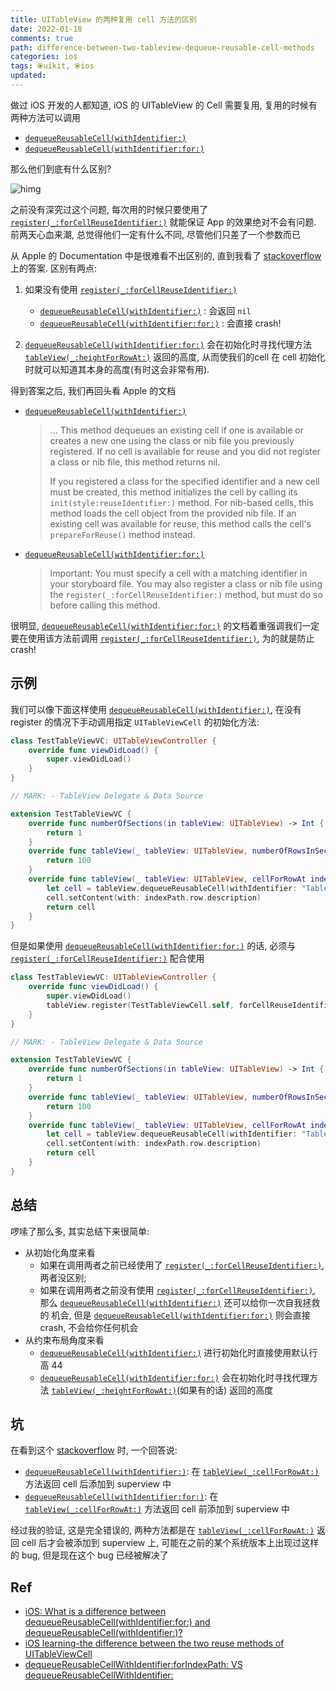 ```yaml
---
title: UITableView 的两种复用 cell 方法的区别
date: 2022-01-18
comments: true
path: difference-between-two-tableview-dequeue-reusable-cell-methods
categories: ios
tags: ⦿uikit, ⦿ios
updated:
---
```


做过 iOS 开发的人都知道, iOS 的 UITableView 的 Cell 需要复用, 复用的时候有两种方法可以调用

- [`dequeueReusableCell(withIdentifier:)`][4]
- [`dequeueReusableCell(withIdentifier:for:)`][5]

那么他们到底有什么区别?

![himg](https://a.hanleylee.com/HKMS/2022-01-24000544.jpg?x-oss-process=style/WaMa)

<!-- more -->

之前没有深究过这个问题, 每次用的时候只要使用了 [`register(_:forCellReuseIdentifier:)`][6] 就能保证 App 的效果绝对不会有问题. 前两天心血来潮, 总觉得他们一定有什么不同, 尽管他们只差了一个参数而已

从 Apple 的 Documentation 中是很难看不出区别的, 直到我看了 [stackoverflow][1] 上的答案. 区别有两点:

1. 如果没有使用 [`register(_:forCellReuseIdentifier:)`][6]

    - [`dequeueReusableCell(withIdentifier:)`][4] : 会返回 `nil`
    - [`dequeueReusableCell(withIdentifier:for:)`][5] : 会直接 crash!

2. [`dequeueReusableCell(withIdentifier:for:)`][5] 会在初始化时寻找代理方法 [`tableView(_:heightForRowAt:)`][7] 返回的高度, 从而使我们的cell 在 cell 初始化时就可以知道其本身的高度(有时这会非常有用).

得到答案之后, 我们再回头看 Apple 的文档

- [`dequeueReusableCell(withIdentifier:)`][4]

    > ... This method dequeues an existing cell if one is available or creates a new one using the class or nib file you previously registered. If no
    > cell is available for reuse and you did not register a class or nib file, this method returns nil.
    >
    > If you registered a class for the specified identifier and a new cell must be created, this method initializes the cell by calling its
    > `init(style:reuseIdentifier:)` method. For nib-based cells, this method loads the cell object from the provided nib file. If an existing cell
    > was available for reuse, this method calls the cell's `prepareForReuse()` method instead.

- [`dequeueReusableCell(withIdentifier:for:)`][5]

    > Important: You must specify a cell with a matching identifier in your storyboard file. You may also register a class or nib file using the
    > `register(_:forCellReuseIdentifier:)` method, but must do so before calling this method.

很明显, [`dequeueReusableCell(withIdentifier:for:)`][5] 的文档着重强调我们一定要在使用该方法前调用 [`register(_:forCellReuseIdentifier:)`][6], 为的就是防止 crash!

## 示例

我们可以像下面这样使用 [`dequeueReusableCell(withIdentifier:)`][4], 在没有 register 的情况下手动调用指定 `UITableViewCell` 的初始化方法:

```swift
class TestTableViewVC: UITableViewController {
    override func viewDidLoad() {
        super.viewDidLoad()
    }
}

// MARK: - TableView Delegate & Data Source

extension TestTableViewVC {
    override func numberOfSections(in tableView: UITableView) -> Int {
        return 1
    }
    override func tableView(_ tableView: UITableView, numberOfRowsInSection section: Int) -> Int {
        return 100
    }
    override func tableView(_ tableView: UITableView, cellForRowAt indexPath: IndexPath) -> UITableViewCell {
        let cell = tableView.dequeueReusableCell(withIdentifier: "TableViewCell") as? TestTableViewCell ?? .init(style: .default, reuseIdentifier: "TableViewCell")
        cell.setContent(with: indexPath.row.description)
        return cell
    }
}
```

但是如果使用 [`dequeueReusableCell(withIdentifier:for:)`][5] 的话, 必须与 [`register(_:forCellReuseIdentifier:)`][6] 配合使用

```swift
class TestTableViewVC: UITableViewController {
    override func viewDidLoad() {
        super.viewDidLoad()
        tableView.register(TestTableViewCell.self, forCellReuseIdentifier: "TableViewCell")
    }
}

// MARK: - TableView Delegate & Data Source

extension TestTableViewVC {
    override func numberOfSections(in tableView: UITableView) -> Int {
        return 1
    }
    override func tableView(_ tableView: UITableView, numberOfRowsInSection section: Int) -> Int {
        return 100
    }
    override func tableView(_ tableView: UITableView, cellForRowAt indexPath: IndexPath) -> UITableViewCell {
        let cell = tableView.dequeueReusableCell(withIdentifier: "TableViewCell", for: indexPath) as! TestTableViewCell
        cell.setContent(with: indexPath.row.description)
        return cell
    }
}
```

## 总结

啰嗦了那么多, 其实总结下来很简单:

- 从初始化角度来看
    - 如果在调用两者之前已经使用了 [`register(_:forCellReuseIdentifier:)`][6], 两者没区别;
    - 如果在调用两者之前没有使用 [`register(_:forCellReuseIdentifier:)`][6], 那么 [`dequeueReusableCell(withIdentifier:)`][4] 还可以给你一次自我拯救的
      机会, 但是 [`dequeueReusableCell(withIdentifier:for:)`][5] 则会直接 crash, 不会给你任何机会
- 从约束布局角度来看
    - [`dequeueReusableCell(withIdentifier:)`][4] 进行初始化时直接使用默认行高 44
    - [`dequeueReusableCell(withIdentifier:for:)`][5] 会在初始化时寻找代理方法 [`tableView(_:heightForRowAt:)`][7](如果有的话) 返回的高度

## 坑

在看到这个 [stackoverflow][3] 时, 一个回答说:

- [`dequeueReusableCell(withIdentifier:)`][4]: 在 [`tableView(_:cellForRowAt:)`][8] 方法返回 cell 后添加到 superview 中
- [`dequeueReusableCell(withIdentifier:for:)`][5]: 在 [`tableView(_:cellForRowAt:)`][8] 方法返回 cell 前添加到 superview 中

经过我的验证, 这是完全错误的, 两种方法都是在 [`tableView(_:cellForRowAt:)`][8] 返回 cell 后才会被添加到 superview 上, 可能在之前的某个系统版本上出现过这样的 bug, 但是现在这个 bug 已经被解决了

## Ref

- [iOS: What is a difference between dequeueReusableCell(withIdentifier:for:) and dequeueReusableCell(withIdentifier:)?][1]
- [iOS learning-the difference between the two reuse methods of UITableViewCell][2]
- [dequeueReusableCellWithIdentifier:forIndexPath: VS dequeueReusableCellWithIdentifier:][3]

[1]: https://stackoverflow.com/questions/44213804/ios-what-is-a-difference-between-dequeuereusablecellwithidentifierfor-and-d
[2]: https://blog.fireheart.in/a?ID=01450-576ebe76-ebea-47b8-8158-4c7e6e3f5240
[3]: https://stackoverflow.com/questions/35984091/dequeuereusablecellwithidentifierforindexpath-vs-dequeuereusablecellwithidenti/36000801#36000801
[4]: https://developer.apple.com/documentation/uikit/uitableview/1614891-dequeuereusablecell
[5]: https://developer.apple.com/documentation/uikit/uitableview/1614878-dequeuereusablecell
[6]: https://developer.apple.com/documentation/uikit/uitableview/1614888-register
[7]: https://developer.apple.com/documentation/uikit/uitableviewdelegate/1614998-tableview
[8]: https://developer.apple.com/documentation/uikit/uitableview/1614983-cellforrow
